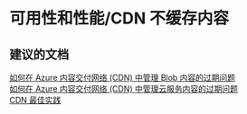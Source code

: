 <properties
    pageTitle="可用性和性能/CDN 不缓存内容"
    description="可用性和性能/CDN 不缓存内容"
    service="microsoft.cdn"
    resource="profiles"
    authors="aashu"
    displayOrder=""
    selfHelpType="generic"
    supportTopicIds="32302783"
    resourceTags=""
    productPesIds="15528"
    cloudEnvironments="public"
/>


# 可用性和性能/CDN 不缓存内容


## **建议的文档**
[如何在 Azure 内容交付网络 (CDN) 中管理 Blob 内容的过期问题](https://azure.microsoft.com/documentation/articles/cdn-manage-expiration-of-blob-content/)<br>
[如何在 Azure 内容交付网络 (CDN) 中管理云服务内容的过期问题](https://azure.microsoft.com/documentation/articles/cdn-manage-expiration-of-cloud-service-content/)<br>
[CDN 最佳实践](https://azure.microsoft.com/documentation/articles/best-practices-cdn/)



<!--HONumber=Jul16_HO4-->


